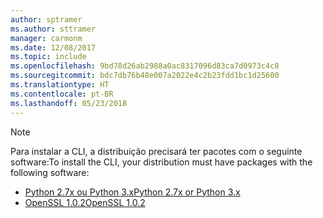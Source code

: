 ```yaml
---
author: sptramer
ms.author: sttramer
manager: carmonm
ms.date: 12/08/2017
ms.topic: include
ms.openlocfilehash: 9bd78d26ab2988a0ac8317096d83ca7d0973c4c8
ms.sourcegitcommit: bdc7db76b48e007a2022e4c2b23fdd1bc1d25600
ms.translationtype: HT
ms.contentlocale: pt-BR
ms.lasthandoff: 05/23/2018
---
```

> [!NOTE]
> <span data-ttu-id="081b9-101">Para instalar a CLI, a distribuição precisará ter pacotes com o seguinte software:</span><span class="sxs-lookup"><span data-stu-id="081b9-101">To install the CLI, your distribution must have packages with the following software:</span></span>
> * [<span data-ttu-id="081b9-102">Python 2.7x ou Python 3.x</span><span class="sxs-lookup"><span data-stu-id="081b9-102">Python 2.7x or Python 3.x</span></span>](https://www.python.org/downloads/)
> * [<span data-ttu-id="081b9-103">OpenSSL 1.0.2</span><span class="sxs-lookup"><span data-stu-id="081b9-103">OpenSSL 1.0.2</span></span>](https://www.openssl.org/source/)
